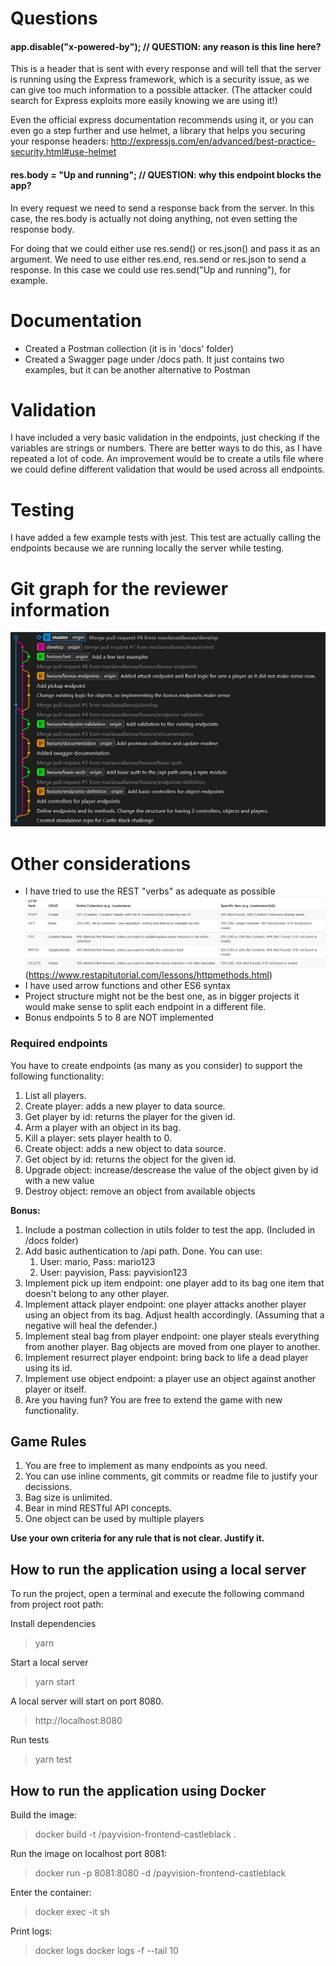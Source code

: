 # Questions
#### app.disable("x-powered-by"); // QUESTION: any reason is this line here?
This is a header that is sent with every response and will tell that the server is running using the Express framework, which is a security issue, as we can give too much information to a possible attacker. (The attacker could search for Express exploits more easily knowing we are using it!)

Even the official express documentation recommends using it, or you can even go a step further and use helmet, a library that helps you securing your response headers: http://expressjs.com/en/advanced/best-practice-security.html#use-helmet

#### res.body = "Up and running"; // QUESTION: why this endpoint blocks the app?
In every request we need to send a response back from the server. In this case, the res.body is actually not doing anything, not even setting the response body.

For doing that we could either use res.send() or res.json() and pass it as an argument. We need to use either res.end, res.send or res.json to send a response. In this case we could use res.send("Up and running"), for example.

# Documentation
 - Created a Postman collection (it is in 'docs' folder)
 - Created a Swagger page under /docs path. It just contains two examples, but it can be another alternative to Postman

# Validation
I have included a very basic validation in the endpoints, just checking if the variables are strings or numbers. There are better ways to do this, as I have repeated a lot of code. An improvement would be to create a utils file where we could define different validation that would be used across all endpoints.

# Testing
I have added a few example tests with jest. This test are actually calling the endpoints because we are running locally the server while testing.

# Git graph for the reviewer information
![Git Graph](docs/GitGraph.PNG)

# Other considerations
- I have tried to use the REST "verbs" as adequate as possible
 ![Git Graph](docs/REST.PNG) (https://www.restapitutorial.com/lessons/httpmethods.html)
- I have used arrow functions and other ES6 syntax
- Project structure might not be the best one, as in bigger projects it would make sense to split each endpoint in a different file.
- Bonus endpoints 5 to 8 are NOT implemented

### Required endpoints

You have to create endpoints (as many as you consider) to support the following functionality:

1. List all players.
2. Create player: adds a new player to data source.
3. Get player by id: returns the player for the given id.
4. Arm a player with an object in its bag.
5. Kill a player: sets player health to 0.
6. Create object: adds a new object to data source.
7. Get object by id: returns the object for the given id.
8. Upgrade object: increase/descrease the value of the object given by id with a new value
9. Destroy object: remove an object from available objects

**Bonus:**

1. Include a postman collection in utils folder to test the app. (Included in /docs folder)
2. Add basic authentication to /api path. Done. You can use: 
   1. User: mario, Pass: mario123
   2. User: payvision, Pass: payvision123
3. Implement pick up item endpoint: one player add to its bag one item that doesn't belong to any other player.
4. Implement attack player endpoint: one player attacks another player using an object from its bag. Adjust health accordingly. (Assuming that a negative will heal the defender.)
5. Implement steal bag from player endpoint: one player steals everything from another player. Bag objects are moved from one player to another.
6. Implement resurrect player endpoint: bring back to life a dead player using its id.
7. Implement use object endpoint: a player use an object against another player or itself.
8. Are you having fun? You are free to extend the game with new functionality.

## Game Rules

1. You are free to implement as many endpoints as you need.
2. You can use inline comments, git commits or readme file to justify your decissions.
3. Bag size is unlimited.
4. Bear in mind RESTful API concepts.
5. One object can be used by multiple players

**Use your own criteria for any rule that is not clear. Justify it.**

## How to run the application using a local server

To run the project, open a terminal and execute the following command from project root path:

Install dependencies

> yarn

Start a local server

> yarn start

A local server will start on port 8080.

> http://localhost:8080

Run tests

> yarn test

## How to run the application using Docker

Build the image:

> docker build -t <your username>/payvision-frontend-castleblack .

Run the image on localhost port 8081:

> docker run -p 8081:8080 -d <your username>/payvision-frontend-castleblack

Enter the container:

> docker exec -it <container id> sh

Print logs:

> docker logs <container id>
> docker logs -f --tail 10 <container id>
